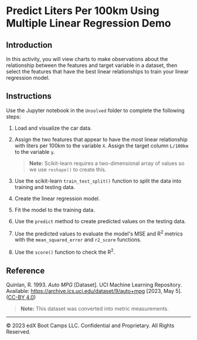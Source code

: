 # Predict Liters Per 100km Using Multiple Linear Regression Demo

## Introduction

In this activity, you will view charts to make observations about the relationship between the features and target variable in a dataset, then select the features that have the best linear relationships to train your linear regression model.

## Instructions

Use the Jupyter notebook in the `Unsolved` folder to complete the following steps:

1. Load and visualize the car data.

2. Assign the two features that appear to have the most linear relationship with liters per 100km to the variable `X`. Assign the target column `L/100km` to the variable `y`.

    > **Note:** Scikit-learn requires a two-dimensional array of values so we use `reshape()` to create this.

3. Use the scikit-learn `train_test_split()` function to split the data into training and testing data.

4. Create the linear regression model.

5. Fit the model to the training data.

6. Use the `predict` method to create predicted values on the testing data.

7. Use the predicted values to evaluate the model's MSE and R<sup>2</sup> metrics with the `mean_squared_error` and `r2_score` functions.

8. Use the `score()` function to check the R<sup>2</sup>.

## Reference

Quinlan, R. 1993. *Auto MPG* [Dataset]. UCI Machine Learning Repository. Available: https://archive.ics.uci.edu/dataset/9/auto+mpg [2023, May 5]. ([CC-BY 4.0](https://creativecommons.org/licenses/by/4.0/legalcode))

> **Note:** This dataset was converted into metric measurements.

---

© 2023 edX Boot Camps LLC. Confidential and Proprietary. All Rights Reserved.
